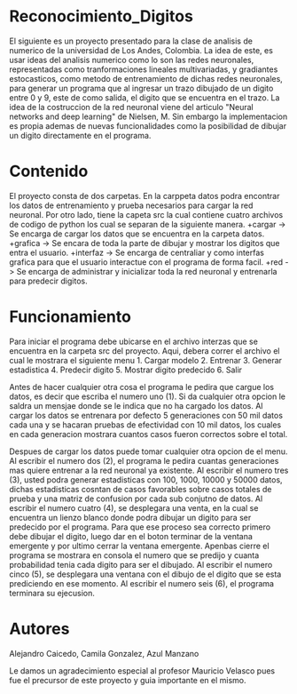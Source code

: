 # Reconocimiento_Digitos
El siguiente es un proyecto presentado para la clase de analisis de numerico de la universidad de Los Andes, Colombia. La idea de este, es usar ideas del analisis numerico como lo son las redes neuronales, representadas como tranformaciones lineales multivariadas, y gradiantes estocasticos, como metodo de entrenamiento de dichas redes neuronales, para generar un programa que al ingresar un trazo dibujado de un digito entre 0 y 9, este de como salida, el digito que se encuentra en el trazo. La idea de la costruccion de la red neuronal viene del articulo "Neural networks and deep learning" de  Nielsen, M. Sin embargo la implementacion es propia ademas de nuevas funcionalidades como la posibilidad de dibujar un digito directamente en el programa. 


# Contenido
El proyecto consta de dos carpetas. En la carppeta datos podra encontrar los datos de entrenamiento y prueba necesarios para cargar la red neuronal. Por otro lado, tiene la capeta src la cual contiene cuatro archivos de codigo de python los cual se separan de la siguiente manera. 
        +cargar   -> Se encarga de cargar los datos que se encuentra en la carpeta datos.
        +grafica  -> Se encara de toda la parte de dibujar y mostrar los digitos que entra el usuario.
        +interfaz -> Se encarga de centraliar y como interfas grafica para que el usuario interactue con el programa de forma facil.
        +red      -> Se encarga de administrar y inicializar toda la red neuronal y entrenarla para predecir digitos. 

# Funcionamiento
Para iniciar el programa debe ubicarse en el archivo interzas que se encuentra en la carpeta src del proyecto. Aqui, debera correr el archivo el cual le mostrara el siguiente menu 
        1.   Cargar modelo
        2.   Entrenar
        3.   Generar estadistica
        4.   Predecir digito
        5.   Mostrar digito predecido
        6.   Salir

Antes de hacer cualquier otra cosa el programa le pedira que cargue los datos, es decir que escriba el numero uno (1). Si da cualquier otra opcion le saldra un mensjae donde se le indica que no ha cargado los datos. Al cargar los datos se entrenara por defecto 5 generaciones con 50 mil datos cada una y se hacaran pruebas de efectividad con 10 mil datos, los cuales en cada generacion mostrara cuantos casos fueron correctos sobre el total.

Despues de cargar los datos puede tomar cualquier otra opcion de el menu. Al escribir el numero dos (2), el programa le pedira cuantas generaciones mas quiere entrenar a la red neuronal ya existente. Al escribir el numero tres (3), usted podra generar estadisticas con 100, 1000, 10000 y 50000 datos, dichas estadisticas cosntan de casos favorables sobre casos totales de prueba y una matriz de confusion por cada sub conjutno de datos. Al escribir el numero cuatro (4), se desplegara una venta, en la cual se encuentra un lienzo blanco donde podra dibujar un digito para ser predecido por el programa. Para que ese proceso sea correcto primero debe dibujar el digito, luego dar en el boton terminar  de la ventana emergente y por ultimo cerrar la ventana emergente. Apenbas cierre el programa se mostrara en consola el numero que se predijo y cuanta probabilidad tenia cada digito para ser el dibujado. Al escribir el numero cinco (5), se desplegara una ventana con el dibujo de el digito que se esta prediciendo en ese momento. Al escribir el numero seis (6), el programa terminara su ejecusion. 

# Autores
 Alejandro Caicedo, Camila Gonzalez, Azul Manzano

 Le damos un agradecimiento especial al profesor Mauricio Velasco pues fue el precursor de este proyecto y guia importante en el mismo. 